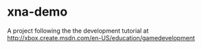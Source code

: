 xna-demo
========

A project following the the development tutorial at http://xbox.create.msdn.com/en-US/education/gamedevelopment